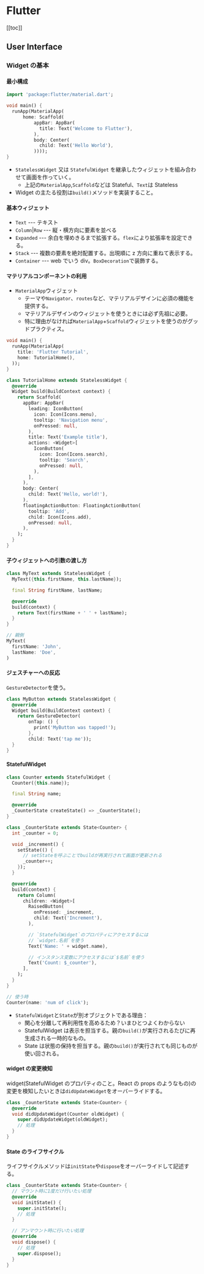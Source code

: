 # Flutter

[[toc]]

## User Interface

### Widget の基本

#### 最小構成

```dart
import 'package:flutter/material.dart';

void main() {
  runApp(MaterialApp(
      home: Scaffold(
          appBar: AppBar(
            title: Text('Welcome to Flutter'),
          ),
          body: Center(
            child: Text('Hello World'),
          ))));
}
```

- `StatelessWidget` 又は `StatefulWidget` を継承したウィジェットを組み合わせて画面を作っていく。
  - 上記の`MaterialApp`,`Scaffold`などは Stateful、`Text`は Stateless
- Widget の主たる役割は`build()`メソッドを実装すること。

#### 基本ウィジェット

- `Text` --- テキスト
- `Column`|`Row` --- 縦・横方向に要素を並べる
- `Expanded` --- 余白を埋めきるまで拡張する。`flex`により拡張率を設定できる。
- `Stack` --- 複数の要素を絶対配置する。出現順に z 方向に重ねて表示する。
- `Container` --- web でいう div。`BoxDecoration`で装飾する。

#### マテリアルコンポーネントの利用

- `MaterialApp`ウィジェット
  - テーマや`Navigator`、`routes`など、マテリアルデザインに必須の機能を提供する。
  - マテリアルデザインのウィジェットを使うときには必ず先祖に必要。
  - 特に理由がなければ`MaterialApp`+`Scaffold`ウィジェットを使うのがグッドプラクティス。

```dart
void main() {
  runApp(MaterialApp(
    title: 'Flutter Tutorial',
    home: TutorialHome(),
  ));
}

class TutorialHome extends StatelessWidget {
  @override
  Widget build(BuildContext context) {
    return Scaffold(
      appBar: AppBar(
        leading: IconButton(
          icon: Icon(Icons.menu),
          tooltip: 'Navigation menu',
          onPressed: null,
        ),
        title: Text('Example title'),
        actions: <Widget>[
          IconButton(
            icon: Icon(Icons.search),
            tooltip: 'Search',
            onPressed: null,
          ),
        ],
      ),
      body: Center(
        child: Text('Hello, world!'),
      ),
      floatingActionButton: FloatingActionButton(
        tooltip: 'Add',
        child: Icon(Icons.add),
        onPressed: null,
      ),
    );
  }
}
```

#### 子ウィジェットへの引数の渡し方

```dart
class MyText extends StatelessWidget {
  MyText({this.firstName, this.lastName});

  final String firstName, lastName;

  @override
  build(context) {
    return Text(firstName + ' ' + lastName);
  }
}

// 親側
MyText(
  firstName: 'John',
  lastName: 'Doe',
)
```

#### ジェスチャーへの反応

`GestureDetector`を使う。

```dart
class MyButton extends StatelessWidget {
  @override
  Widget build(BuildContext context) {
    return GestureDetector(
        onTap: () {
          print('MyButton was tapped!');
        },
        child: Text('tap me'));
  }
}
```

#### StatefulWidget

```dart
class Counter extends StatefulWidget {
  Counter({this.name});

  final String name;

  @override
  _CounterState createState() => _CounterState();
}

class _CounterState extends State<Counter> {
  int _counter = 0;

  void _increment() {
    setState(() {
      // setStateを呼ぶことでbuildが再実行されて画面が更新される
      _counter++;
    });
  }

  @override
  build(context) {
    return Column(
      children: <Widget>[
        RaisedButton(
          onPressed: _increment,
          child: Text('Increment'),
        ),

        // `StatefulWidget`のプロパティにアクセスするには
        // `widget.名前`を使う
        Text('Name: ' + widget.name),

        // インスタンス変数にアクセスするには`$名前`を使う
        Text('Count: $_counter'),
      ],
    );
  }
}

// 使う時
Counter(name: 'num of click');
```

- `StatefulWidget`と`State`が別オブジェクトである理由：
  - 関心を分離して再利用性を高めるため？いまひとつよくわからない
  - StatefulWidget は表示を担当する。親の`build()`が実行されるたびに再生成される一時的なもの。
  - State は状態の保持を担当する。親の`build()`が実行されても同じものが使い回される。

#### widget の変更検知

widget(StatefulWidget のプロパティのこと。React の props のようなもの)の変更を検知したいときは`didUpdateWidget`をオーバーライドする。

```dart
class _CounterState extends State<Counter> {
  @override
  void didUpdateWidget(Counter oldWidget) {
    super.didUpdateWidget(oldWidget);
    // 処理
  }
}
```

#### State のライフサイクル

ライフサイクルメソッドは`initState`や`dispose`をオーバーライドして記述する。

```dart
class _CounterState extends State<Counter> {
  // マウント時に1度だけ行いたい処理
  @override
  void initState() {
    super.initState();
    // 処理
  }

  // アンマウント時に行いたい処理
  @override
  void dispose() {
    // 処理
    super.dispose();
  }
}
```
